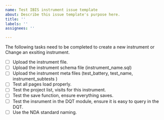 ```yaml
---
name: Test IBIS instrument issue template
about: Describe this issue template's purpose here.
title: ''
labels: ''
assignees: ''

---
```


The following tasks need to be completed to create a new instrument or Change an exsiting instrument.

- [ ]  Upload the instrument file.
- [ ]  Upload the instrument schema file  (instrument_name.sql)
- [ ]  Upload the instrument meta files (test_battery, test_name, instrument_subtests )
- [ ]  Test all pages load properly.
- [ ]  Test the project list, visits for this instrument.
- [ ]  Test the save function, ensure everything saves.
- [ ]  Test the insrument in the DQT module, ensure it is easy to query in the DQT.
- [ ]  Use the NDA standard naming.

